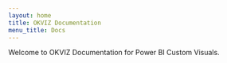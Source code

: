 ```yaml
---
layout: home
title: OKVIZ Documentation
menu_title: Docs
---
```

Welcome to OKVIZ Documentation for Power BI Custom Visuals.
